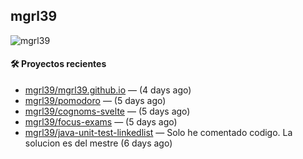 ## mgrl39 
<p align="left"> <img src="https://komarev.com/ghpvc/?username=mgrbl&label=Profile%20views&color=0e75b6&style=flat" alt="mgrl39" /> </p>












#### 🛠 Proyectos recientes

- [mgrl39/mgrl39.github.io](https://github.com/mgrl39/mgrl39.github.io) —  (4 days ago)
- [mgrl39/pomodoro](https://github.com/mgrl39/pomodoro) —  (5 days ago)
- [mgrl39/cognoms-svelte](https://github.com/mgrl39/cognoms-svelte) —  (5 days ago)
- [mgrl39/focus-exams](https://github.com/mgrl39/focus-exams) —  (5 days ago)
- [mgrl39/java-unit-test-linkedlist](https://github.com/mgrl39/java-unit-test-linkedlist) — Solo he comentado codigo. La solucion es del mestre (6 days ago)




